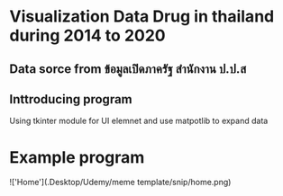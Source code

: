# Visualization Data Drug in thailand during 2014 to 2020 
## Data sorce from ข้อมูลเปิดภาครัฐ สำนักงาน ป.ป.ส

## Inttroducing program 
Using tkinter module for UI elemnet and use matpotlib to expand data

# Example program
!['Home'](.Desktop/Udemy/meme template/snip/home.png)
